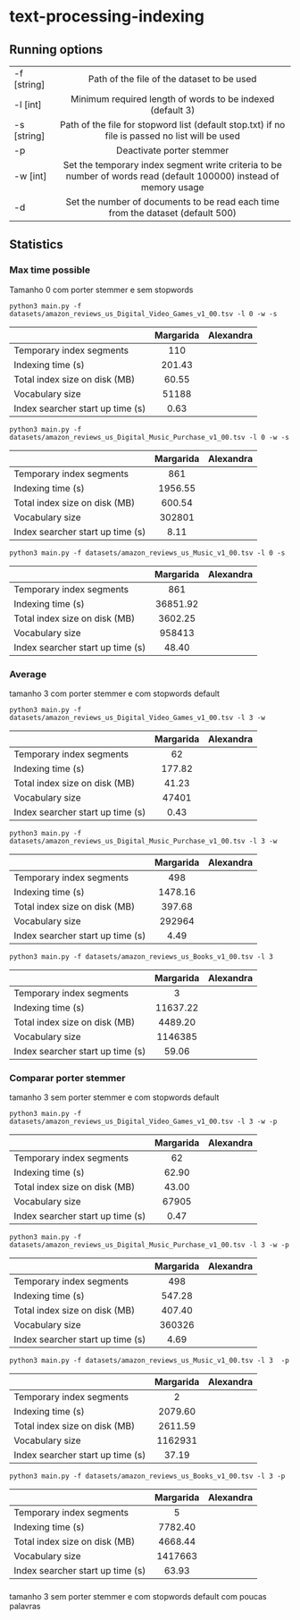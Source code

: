 # text-processing-indexing

## Running options

| ||
|:-----|:--------:|
| -f  [string] |  Path of the file of the dataset to be used  |
| -l [int] | Minimum required length of words to be indexed (default 3) | |
| -s [string]| Path of the file for stopword list (default stop.txt) if no file is passed no list will be used|
| -p | Deactivate porter stemmer|
| -w [int] | Set the temporary index segment write criteria to be number of words read (default 100000) instead of memory usage  |
| -d | Set the number of documents to be read each time from the dataset (default 500)|



## Statistics

### Max time possible
Tamanho 0 com porter stemmer e sem stopwords 

```
python3 main.py -f datasets/amazon_reviews_us_Digital_Video_Games_v1_00.tsv -l 0 -w -s
```
| |Margarida| Alexandra |
|:-----|:--------:|------:|
| Temporary index segments | 110| |
| Indexing time (s) | 201.43 | |
| Total index size on disk (MB) | 60.55| |
| Vocabulary size | 51188 ||
|Index searcher start up time (s) | 0.63 ||

```
python3 main.py -f datasets/amazon_reviews_us_Digital_Music_Purchase_v1_00.tsv -l 0 -w -s
```

| |Margarida| Alexandra |
|:-----|:--------:|------:|
| Temporary index segments | 861| |
| Indexing time (s) | 1956.55 | |
| Total index size on disk (MB) | 600.54| |
| Vocabulary size | 302801||
|Index searcher start up time (s) | 8.11 ||

```
python3 main.py -f datasets/amazon_reviews_us_Music_v1_00.tsv -l 0 -s
```

| |Margarida| Alexandra |
|:-----|:--------:|------:|
| Temporary index segments | 861| |
| Indexing time (s) | 36851.92 | |
| Total index size on disk (MB) | 3602.25| |
| Vocabulary size | 958413||
|Index searcher start up time (s) | 48.40 ||

### Average 
tamanho 3 com porter stemmer e com stopwords default

```
python3 main.py -f datasets/amazon_reviews_us_Digital_Video_Games_v1_00.tsv -l 3 -w 
```

| |Margarida| Alexandra |
|:-----|:--------:|------:|
| Temporary index segments | 62| |
| Indexing time (s) | 177.82 | |
| Total index size on disk (MB) | 41.23| |
| Vocabulary size | 47401 ||
|Index searcher start up time (s) | 0.43 ||

```
python3 main.py -f datasets/amazon_reviews_us_Digital_Music_Purchase_v1_00.tsv -l 3 -w 
```

| |Margarida| Alexandra |
|:-----|:--------:|------:|
| Temporary index segments | 498| |
| Indexing time (s) | 1478.16 | |
| Total index size on disk (MB) | 397.68| |
| Vocabulary size | 292964 ||
|Index searcher start up time (s) | 4.49 ||

```
python3 main.py -f datasets/amazon_reviews_us_Books_v1_00.tsv -l 3
```

| |Margarida| Alexandra |
|:-----|:--------:|------:|
| Temporary index segments | 3| |
| Indexing time (s) | 11637.22 | |
| Total index size on disk (MB) | 4489.20| |
| Vocabulary size | 1146385 ||
|Index searcher start up time (s) | 59.06 ||



### Comparar porter stemmer
tamanho 3 sem porter stemmer e com stopwords default

```
python3 main.py -f datasets/amazon_reviews_us_Digital_Video_Games_v1_00.tsv -l 3 -w -p
```

| |Margarida| Alexandra |
|:-----|:--------:|------:|
| Temporary index segments | 62| |
| Indexing time (s) | 62.90 | |
| Total index size on disk (MB) | 43.00| |
| Vocabulary size | 67905 ||
|Index searcher start up time (s) | 0.47 ||

```
python3 main.py -f datasets/amazon_reviews_us_Digital_Music_Purchase_v1_00.tsv -l 3 -w -p
```

| |Margarida| Alexandra |
|:-----|:--------:|------:|
| Temporary index segments | 498| |
| Indexing time (s) | 547.28 | |
| Total index size on disk (MB) | 407.40| |
| Vocabulary size | 360326 ||
|Index searcher start up time (s) | 4.69 ||


```
python3 main.py -f datasets/amazon_reviews_us_Music_v1_00.tsv -l 3  -p
```

| |Margarida| Alexandra |
|:-----|:--------:|------:|
| Temporary index segments | 2| |
| Indexing time (s) | 2079.60 | |
| Total index size on disk (MB) | 2611.59| |
| Vocabulary size | 1162931 ||
|Index searcher start up time (s) | 37.19 ||

```
python3 main.py -f datasets/amazon_reviews_us_Books_v1_00.tsv -l 3 -p
```

| |Margarida| Alexandra |
|:-----|:--------:|------:|
| Temporary index segments | 5| |
| Indexing time (s) | 7782.40 | |
| Total index size on disk (MB) | 4668.44 | |
| Vocabulary size | 1417663 ||
|Index searcher start up time (s) | 63.93 ||


### 
tamanho 3 sem porter stemmer e com stopwords default com poucas palavras